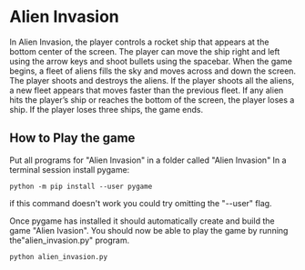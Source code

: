 # Alien Invasion
In Alien Invasion, the player controls a rocket ship that appears 
at the bottom center of the screen. The player can move the ship 
right and left using the arrow keys and shoot bullets using the 
spacebar. When the game begins, a fleet of aliens fills the sky 
and moves across and down the screen. The player shoots and 
destroys the aliens. If the player shoots all the aliens, a new fleet 
appears that moves faster than the previous fleet. If any alien hits 
the player’s ship or reaches the bottom of the screen, the player 
loses a ship. If the player loses three ships, the game ends.

## How to Play the game
Put all programs for "Alien Invasion" in a folder called "Alien Invasion"
In a terminal session install pygame:
```
python -m pip install --user pygame
```
if this command doesn't work you could try omitting the "--user" flag.

Once pygame has installed it should automatically create and build the game "Alien Ivasion".
You should now be able to play the game by running the"alien_invasion.py" program.
```
python alien_invasion.py
```